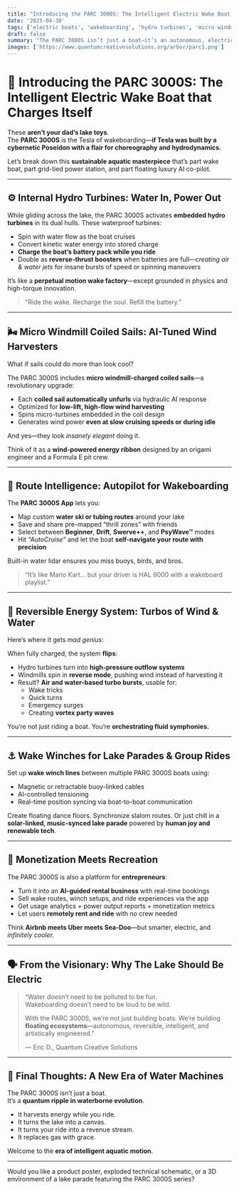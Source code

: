 ```yaml
---
title: "Introducing the PARC 3000S: The Intelligent Electric Wake Boat that Charges Itself"  
date: '2025-04-30'  
tags: ['electric boats', 'wakeboarding', 'hydro turbines', 'micro windmills', 'marine AI', 'sustainable watercraft', 'lake technology', 'boating innovation', 'reversible energy systems']  
draft: false  
summary: "The PARC 3000S isn’t just a boat—it’s an autonomous, electric, AI-tuned hydro-turbine beast. From micro windmill sails to reversible water-to-air propulsion systems, it's redefining the future of wake, water, and wonder."  
images: ['https://www.quantumcreativesolutions.org/arbor/parc1.png']  
---
```


# 🚤 Introducing the PARC 3000S: The Intelligent Electric Wake Boat that Charges Itself

These **aren’t your dad’s lake toys**.  
The **PARC 3000S** is the Tesla of wakeboarding—**if Tesla was built by a cybernetic Poseidon with a flair for choreography and hydrodynamics.**

Let’s break down this **sustainable aquatic masterpiece** that’s part wake boat, part grid-tied power station, and part floating luxury AI co-pilot.

---

## ⚙️ Internal Hydro Turbines: Water In, Power Out

While gliding across the lake, the PARC 3000S activates **embedded hydro turbines** in its dual hulls. These waterproof turbines:

- Spin with water flow as the boat cruises  
- Convert kinetic water energy into stored charge  
- **Charge the boat’s battery pack while you ride**  
- Double as **reverse-thrust boosters** when batteries are full—*creating air & water jets* for insane bursts of speed or spinning maneuvers

It’s like a **perpetual motion wake factory**—except grounded in physics and high-torque innovation.

> "Ride the wake. Recharge the soul. Refill the battery."

---

## 🌬️ Micro Windmill Coiled Sails: AI-Tuned Wind Harvesters

What if sails could do more than look cool?

The PARC 3000S includes **micro windmill-charged coiled sails**—a revolutionary upgrade:

- Each **coiled sail automatically unfurls** via hydraulic AI response  
- Optimized for **low-lift, high-flow wind harvesting**  
- Spins micro-turbines embedded in the coil design  
- Generates wind power **even at slow cruising speeds or during idle**

And yes—they look *insanely elegant* doing it.

Think of it as a **wind-powered energy ribbon** designed by an origami engineer and a Formula E pit crew.

---

## 🧠 Route Intelligence: Autopilot for Wakeboarding

The **PARC 3000S App** lets you:

- Map custom **water ski or tubing routes** around your lake  
- Save and share pre-mapped “thrill zones” with friends  
- Select between **Beginner**, **Drift**, **Swerve++**, and **PsyWave™** modes  
- Hit *“AutoCruise”* and let the boat **self-navigate your route with precision**

Built-in water lidar ensures you miss buoys, birds, and bros.

> “It’s like Mario Kart… but your driver is HAL 9000 with a wakeboard playlist.”

---

## 🧲 Reversible Energy System: Turbos of Wind & Water

Here’s where it gets *mad genius*:

When fully charged, the system **flips**:

- Hydro turbines turn into **high-pressure outflow systems**  
- Windmills spin in **reverse mode**, pushing wind instead of harvesting it  
- Result? **Air and water-based turbo bursts**, usable for:
  - Wake tricks  
  - Quick turns  
  - Emergency surges  
  - Creating **vortex party waves**

You’re not just riding a boat. You’re **orchestrating fluid symphonies.**

---

## ⚓ Wake Winches for Lake Parades & Group Rides

Set up **wake winch lines** between multiple PARC 3000S boats using:

- Magnetic or retractable buoy-linked cables  
- AI-controlled tensioning  
- Real-time position syncing via boat-to-boat communication

Create floating dance floors. Synchronize slalom routes. Or just chill in a **solar-linked, music-synced lake parade** powered by **human joy and renewable tech**.

---

## 📲 Monetization Meets Recreation

The PARC 3000S is also a platform for **entrepreneurs**:

- Turn it into an **AI-guided rental business** with real-time bookings  
- Sell wake routes, winch setups, and ride experiences via the app  
- Get usage analytics + power output reports + monetization metrics  
- Let users **remotely rent and ride** with no crew needed

Think **Airbnb meets Uber meets Sea-Doo**—but smarter, electric, and *infinitely cooler.*

---

## 🗣️ From the Visionary: Why The Lake Should Be Electric

> “Water doesn’t need to be polluted to be fun.  
> Wakeboarding doesn’t need to be loud to be wild.  
>  
> With the PARC 3000S, we’re not just building boats. We’re building **floating ecosystems**—autonomous, reversible, intelligent, and artistically engineered.”  
>   
> — Eric D., Quantum Creative Solutions

---

## 🌊 Final Thoughts: A New Era of Water Machines

The PARC 3000S isn’t just a boat.  
It’s a **quantum ripple in waterborne evolution**.

- It harvests energy while you ride.  
- It turns the lake into a canvas.  
- It turns your ride into a revenue stream.  
- It replaces gas with grace.

Welcome to the **era of intelligent aquatic motion**.

---

Would you like a product poster, exploded technical schematic, or a 3D environment of a lake parade featuring the PARC 3000S series?
